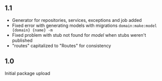 ## 1.1

- Generator for repositories, services, exceptions and job added
- Fixed error with generating models with migrations `domain:make:model {domain} {name} -m`
- Fixed problem with stub not found for _model_ when stubs weren't published
- "routes" capitalized to "Routes" for consistency

## 1.0

Initial package upload
